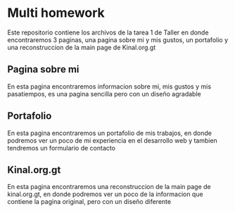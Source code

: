 # Multi homework
Este repositorio contiene los archivos de la tarea 1 de Taller
en donde encontraremos 3 paginas, una pagina sobre mi y mis gustos,
un portafolio y una reconstruccion de la main page de Kinal.org.gt

## Pagina sobre mi
En esta pagina encontraremos informacion sobre mi, mis gustos y
mis pasatiempos, es una pagina sencilla pero con un diseño agradable

## Portafolio
En esta pagina encontraremos un portafolio de mis trabajos, en donde
podremos ver un poco de mi experiencia en el desarrollo web y
tambien tendremos un formulario de contacto

## Kinal.org.gt
En esta pagina encontraremos una reconstruccion de la main page de
kinal.org.gt, en donde podremos ver un poco de la informacion que
contiene la pagina original, pero con un diseño diferente
